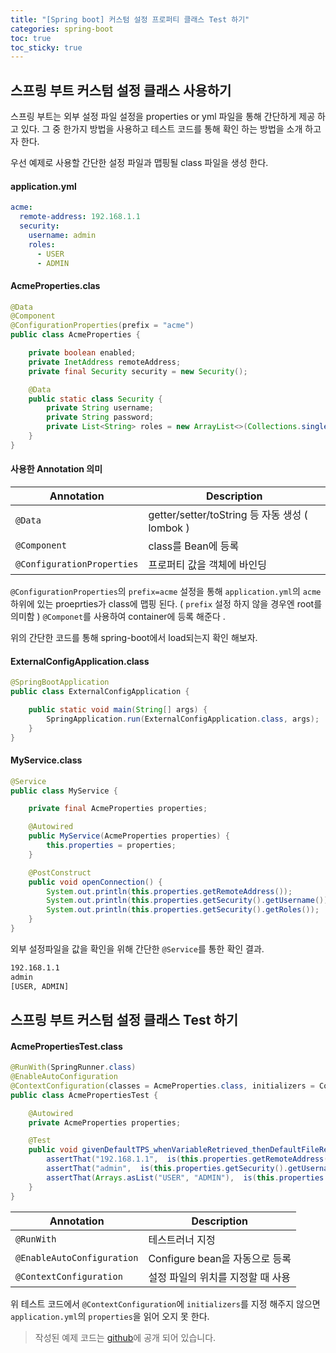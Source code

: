 ```yaml
---
title: "[Spring boot] 커스텀 설정 프로퍼티 클래스 Test 하기"
categories: spring-boot 
toc: true
toc_sticky: true
---
```


스프링 부트 커스텀 설정 클래스 사용하기 
---
스프링 부트는 외부 설정 파일 설정을 properties or yml 파일을 통해 간단하게 제공 하고 있다.
그 중 한가지 방법을 사용하고 테스트 코드를 통해 확인 하는 방법을 소개 하고자 한다.

우선 예제로 사용할 간단한 설정 파일과 맵핑될 class 파일을 생성 한다.

#### application.yml
```yml
acme:
  remote-address: 192.168.1.1
  security:
    username: admin
    roles:
      - USER
      - ADMIN
```

#### AcmeProperties.clas
```java
@Data
@Component
@ConfigurationProperties(prefix = "acme")
public class AcmeProperties {

    private boolean enabled;
    private InetAddress remoteAddress;
    private final Security security = new Security();

    @Data
    public static class Security {
        private String username;
        private String password;
        private List<String> roles = new ArrayList<>(Collections.singleton("USER"));
    }
}
```

#### 사용한 Annotation 의미 

| Annotation | Description |
|---|---|
| `@Data` | getter/setter/toString 등 자동 생성 ( lombok ) |
| `@Component` | class를 Bean에 등록|
| `@ConfigurationProperties` | 프로퍼티 값을 객체에 바인딩|

`@ConfigurationProperties`의 `prefix=acme` 설정을 통해 `application.yml`의 `acme` 하위에 있는 proeprties가 class에 맵핑 된다. ( `prefix` 설정 하지 않을 경우엔 root를 의미함 )
`@Componet`를 사용하여 container에 등록 해준다 .

위의 간단한 코드를 통해 spring-boot에서 load되는지 확인 해보자.

#### ExternalConfigApplication.class
```java
@SpringBootApplication
public class ExternalConfigApplication {

	public static void main(String[] args) {
		SpringApplication.run(ExternalConfigApplication.class, args);
	}
}
```

#### MyService.class
```java
@Service
public class MyService {

    private final AcmeProperties properties;

    @Autowired
    public MyService(AcmeProperties properties) {
        this.properties = properties;
    }

    @PostConstruct
    public void openConnection() {
        System.out.println(this.properties.getRemoteAddress());
        System.out.println(this.properties.getSecurity().getUsername());
        System.out.println(this.properties.getSecurity().getRoles());
    }
}
```
외부 설정파일을 값을 확인을 위해 간단한 `@Service`를 통한 확인 결과.
```bash
192.168.1.1
admin
[USER, ADMIN]
```

스프링 부트 커스텀 설정 클래스 Test 하기 
---

#### AcmePropertiesTest.class
```java
@RunWith(SpringRunner.class)
@EnableAutoConfiguration
@ContextConfiguration(classes = AcmeProperties.class, initializers = ConfigFileApplicationContextInitializer.class)
public class AcmePropertiesTest {

    @Autowired
    private AcmeProperties properties;

    @Test
    public void givenDefaultTPS_whenVariableRetrieved_thenDefaultFileReturned() {
        assertThat("192.168.1.1",  is(this.properties.getRemoteAddress()));
        assertThat("admin",  is(this.properties.getSecurity().getUsername()));
        assertThat(Arrays.asList("USER", "ADMIN"),  is(this.properties.getSecurity().getRoles()));
    }
}
```

| Annotation | Description |
|---|---|
| `@RunWith` | 테스트러너 지정  |
| `@EnableAutoConfiguration` | Configure bean을 자동으로 등록  |
| `@ContextConfiguration` | 설정 파일의 위치를 지정할 때 사용 |

위 테스트 코드에서 `@ContextConfiguration`에 `initializers`를 지정 해주지 않으면 `application.yml`의 `properties`을 읽어 오지 못 한다.


> 작성된 예제 코드는 [github](https://github.com/wildwhale/spring-boot/tree/master/external-config)에 공개 되어 있습니다.

 

